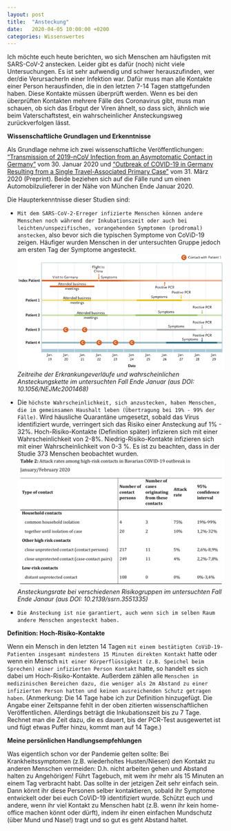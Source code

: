```yaml
---
layout: post
title:  "Ansteckung"
date:   2020-04-05 10:00:00 +0200
categories: Wissenswertes
---
```


Ich möchte euch heute berichten, wo sich Menschen am häufigsten mit SARS-CoV-2 anstecken. Leider gibt es dafür (noch) nicht viele Untersuchungen. Es ist sehr aufwendig und schwer herauszufinden, wer der/die VerursacherIn einer Infektion war. Dafür muss man alle Kontakte einer Person herausfinden, die in den letzten 7-14 Tagen stattgefunden haben. Diese Kontakte müssen überprüft werden. Wenn es bei den überprüften Kontakten mehrere Fälle des Coronavirus gibt, muss man schauen, ob sich das Erbgut der Viren ähnelt, so dass sich, ähnlich wie beim Vaterschaftstest, ein wahrscheinlicher Ansteckungsweg zurückverfolgen lässt.

**Wissenschaftliche Grundlagen und Erkenntnisse**

Als Grundlage nehme ich zwei wissenschaftliche Veröffentlichungen: [“Transmission of 2019-nCoV Infection from an Asymptomatic Contact in Germany”](https://doi.org/10.1056/NEJMc2001468) vom 30. Januar 2020 und [“Outbreak of COVID-19 in Germany Resulting from a Single Travel-Associated Primary Case”](https://doi.org/10.2139/ssrn.3551335) vom 31. März 2020 (Preprint). Beide beziehen sich auf die Fälle rund um einen Automobilzulieferer in der Nähe von München Ende Januar 2020.

Die Haupterkenntnisse dieser Studien sind:
* ```Mit dem SARS-CoV-2-Erreger infizierte Menschen können andere Menschen noch während der Inkubationszeit oder auch bei leichten/unspezifischen, vorangehenden Symptomen (prodromal) anstecken```, also bevor sich die typischen Symptome von CoViD-19 zeigen. Häufiger wurden Menschen in der untersuchten Gruppe jedoch am ersten Tag der Symptome angesteckt.
![](/assets/ansteckung/contacttimeline.png)
*Zeitreihe der Erkrankungeverläufe und wahrscheinlichen Ansteckungskette im untersuchten Fall Ende Januar (aus DOI: 10.1056/NEJMc2001468)*

* Die ```höchste Wahrscheinlichkeit, sich anzustecken, haben Menschen, die im gemeinsamen Haushalt leben (Übertragung bei 19% - 99% der Fälle)```. Wird häusliche Quarantäne umgesetzt, sobald das Virus identifiziert wurde, verringert sich das Risiko einer Ansteckung auf 1% - 32%. Hoch-Risiko-Kontakte (Definition später) infizieren sich mit einer Wahrscheinlichkeit von 2-8%. Niedrig-Risiko-Kontakte infizieren sich mit einer Wahrscheinlichkeit von 0-3 %. Es ist zu beachten, dass in der Studie 373 Menschen beobachtet wurden.
![](/assets/ansteckung/attackrates.png)
*Ansteckungsrate bei verschiedenen Risikogruppen im untersuchten Fall Ende Janaur (aus DOI: 10.2139/ssrn.3551335)*

* ```Die Ansteckung ist nie garantiert, auch wenn sich im selben Raum andere Menschen angesteckt haben.```

**Definition: Hoch-Risiko-Kontakte**

Wenn ein Mensch in den letzten 14 Tagen ```mit einem bestätigten CoViD-19-Patienten insgesamt mindestens 15 Minuten direkten Kontakt``` hatte oder wenn ein Mensch ```mit einer Körperflüssigkeit (z.B. Speichel beim Sprechen) einer infizierten Person Kontakt``` hatte, so handelt es sich dabei um Hoch-Risiko-Kontakte. Außerdem zählen alle ```Menschen in medizinischen Bereichen dazu, die weniger als 2m Abstand zu einer infizierten Person hatten und keinen ausreichenden Schutz getragen haben```. (Anmerkung: Die 14 Tage habe ich zur Definition hinzugefügt. Die Angabe einer Zeitspanne fehlt in der oben zitierten wissenschaftlichen Veröffentlichen. Allerdings beträgt die Inkubationszeit bis zu 7 Tage. Rechnet man die Zeit dazu, die es dauert, bis der PCR-Test ausgewertet ist und fügt etwas Puffer hinzu, kommt man auf 14 Tage.)


**Meine persönlichen Handlungsempfehlungen**

Was eigentlich schon vor der Pandemie gelten sollte: Bei Krankheitssymptomen (z.B. wiederholtes Husten/Niesen) den Kontakt zu anderen Menschen vermeiden: D.h. nicht arbeiten gehen und Abstand halten zu Angehörigen!
Führt Tagebuch, mit wem ihr mehr als 15 Minuten an einem Tag verbracht habt. Das sollte in der jetzigen Zeit sehr einfach sein. Dann könnt ihr diese Personen selber kontaktieren, sobald ihr Symptome entwickelt oder bei euch CoViD-19 identifiziert wurde.
Schützt euch und andere, wenn ihr viel Kontakt zu Menschen habt (z.B. wenn ihr kein home-office machen könnt oder dürft), indem ihr einen einfachen Mundschutz (über Mund und Nase!) tragt und so gut es geht Abstand haltet.